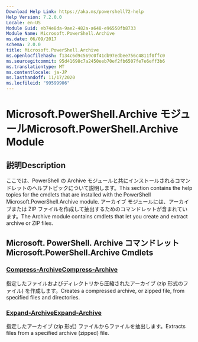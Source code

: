 ```yaml
---
Download Help Link: https://aka.ms/powershell72-help
Help Version: 7.2.0.0
Locale: en-US
Module Guid: eb74e8da-9ae2-482a-a648-e96550fb8733
Module Name: Microsoft.PowerShell.Archive
ms.date: 06/09/2017
schema: 2.0.0
title: Microsoft.PowerShell.Archive
ms.openlocfilehash: f134c6d9c569c0f41db97edbee756c4811f0ffc0
ms.sourcegitcommit: 95d41698c7a2450eeb70ef2fb6507fe7e6eff3b6
ms.translationtype: MT
ms.contentlocale: ja-JP
ms.lasthandoff: 11/17/2020
ms.locfileid: "99599906"
---
```

# <span data-ttu-id="37ceb-102">Microsoft.PowerShell.Archive モジュール</span><span class="sxs-lookup"><span data-stu-id="37ceb-102">Microsoft.PowerShell.Archive Module</span></span>

## <span data-ttu-id="37ceb-103">説明</span><span class="sxs-lookup"><span data-stu-id="37ceb-103">Description</span></span>

<span data-ttu-id="37ceb-104">ここでは、PowerShell の Archive モジュールと共にインストールされるコマンドレットのヘルプトピックについて説明します。</span><span class="sxs-lookup"><span data-stu-id="37ceb-104">This section contains the help topics for the cmdlets that are installed with the PowerShell Microsoft.PowerShell.Archive module.</span></span> <span data-ttu-id="37ceb-105">アーカイブ モジュールには、アーカイブまたは ZIP ファイルを作成して抽出するためのコマンドレットが含まれています。</span><span class="sxs-lookup"><span data-stu-id="37ceb-105">The Archive module contains cmdlets that let you create and extract archive or ZIP files.</span></span>

## <span data-ttu-id="37ceb-106">Microsoft. PowerShell. Archive コマンドレット</span><span class="sxs-lookup"><span data-stu-id="37ceb-106">Microsoft.PowerShell.Archive Cmdlets</span></span>

### [<span data-ttu-id="37ceb-107">Compress-Archive</span><span class="sxs-lookup"><span data-stu-id="37ceb-107">Compress-Archive</span></span>](Compress-Archive.md)
<span data-ttu-id="37ceb-108">指定したファイルおよびディレクトリから圧縮されたアーカイブ (zip 形式のファイル) を作成します。</span><span class="sxs-lookup"><span data-stu-id="37ceb-108">Creates a compressed archive, or zipped file, from specified files and directories.</span></span>

### [<span data-ttu-id="37ceb-109">Expand-Archive</span><span class="sxs-lookup"><span data-stu-id="37ceb-109">Expand-Archive</span></span>](Expand-Archive.md)
<span data-ttu-id="37ceb-110">指定したアーカイブ (zip 形式) ファイルからファイルを抽出します。</span><span class="sxs-lookup"><span data-stu-id="37ceb-110">Extracts files from a specified archive (zipped) file.</span></span>

